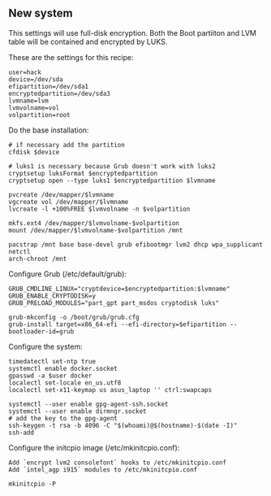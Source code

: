 New system
----------

This settings will use full-disk encryption. Both the Boot partiiton and LVM
table will be contained and encrypted by LUKS.

These are the settings for this recipe:
 
```
user=hack
device=/dev/sda
efipartition=/dev/sda1
encryptedpartition=/dev/sda3
lvmname=lvm
lvmvolname=vol
volpartition=root
```

Do the base installation:


```
# if necessary add the partition
cfdisk $device

# luks1 is necessary because Grub doesn't work with luks2
cryptsetup luksFormat $encryptedpartition
cryptsetup open --type luks1 $encryptedpartition $lvmname

pvcreate /dev/mapper/$lvmname
vgcreate vol /dev/mapper/$lvmname
lvcreate -l +100%FREE $lvmvolname -n $volpartition

mkfs.ext4 /dev/mapper/$lvmvolname-$volpartition
mount /dev/mapper/$lvmvolname-$volpartition /mnt

pacstrap /mnt base base-devel grub efibootmgr lvm2 dhcp wpa_supplicant netctl
arch-chroot /mnt
```

Configure Grub (/etc/default/grub):

```
GRUB_CMDLINE_LINUX="cryptdevice=$encryptedpartition:$lvmname"
GRUB_ENABLE_CRYPTODISK=y
GRUB_PRELOAD_MODULES="part_gpt part_msdos cryptodisk luks"
```

```
grub-mkconfig -o /boot/grub/grub.cfg
grub-install target=x86_64-efi --efi-directory=$efipartition --bootloader-id=grub
```

Configure the system:

```
timedatectl set-ntp true
systemctl enable docker.socket
gpasswd -a $user docker
localectl set-locale en_us.utf8
localectl set-x11-keymap us asus_laptop '' ctrl:swapcaps
```

```
systemctl --user enable gpg-agent-ssh.socket
systemctl --user enable dirmngr.socket
# add the key to the gpg-agent
ssh-keygen -t rsa -b 4096 -C "$(whoami)@$(hostname)-$(date -I)"
ssh-add
```

Configure the initcpio image (/etc/mkinitcpio.conf):

```
Add `encrypt lvm2 consolefont` hooks to /etc/mkinitcpio.conf
Add `intel_agp i915` modules to /etc/mkinitcpio.conf
```

```
mkinitcpio -P
```
